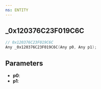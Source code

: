 ```yaml
---
ns: ENTITY
---
```

## _0x120376C23F019C6C

```c
// 0x120376C23F019C6C
Any _0x120376C23F019C6C(Any p0, Any p1);
```

## Parameters
* **p0**:
* **p1**:
